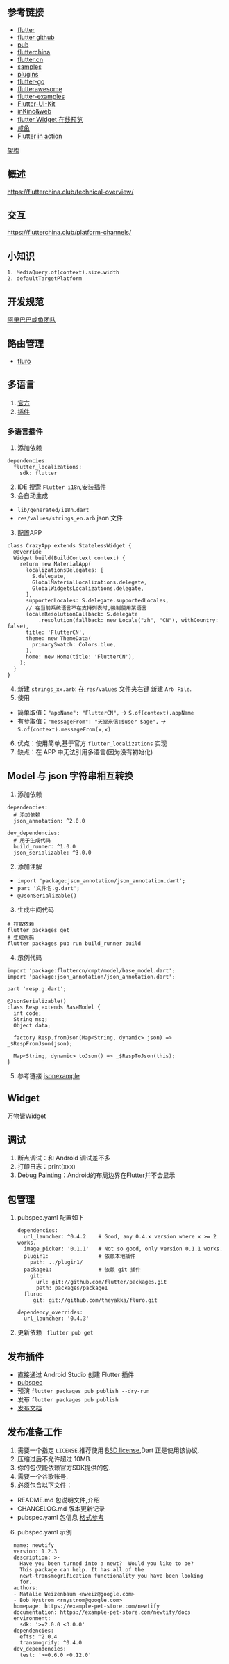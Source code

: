 ## 参考链接
- [flutter](https://flutter.dev)
- [flutter github](https://github.com/flutter/flutter)
- [pub](https://pub.dev)
- [flutterchina](https://flutterchina.club)
- [flutter.cn](https://flutter.cn/)
- [samples](https://github.com/flutter/samples/blob/master/INDEX.md)
- [plugins](https://github.com/flutter/plugins)
- [flutter-go](https://github.com/alibaba/flutter-go)
- [flutterawesome](https://flutterawesome.com/)
- [flutter-examples](https://github.com/nisrulz/flutter-examples)
- [Flutter-UI-Kit](https://github.com/iampawan/Flutter-UI-Kit)
- [inKino&web](https://github.com/roughike/inKino)
- [flutter Widget 在线预览](https://flutter-widget-livebook.blankapp.org/basics/introduction/)
- [咸鱼](https://www.yuque.com/xytech/flutter)
- [Flutter in action](https://developer.aliyun.com/article/720790)

[架构](http://img.1991th.com/tuchongeter/tech/flutter.framework)

## 概述
https://flutterchina.club/technical-overview/

## 交互
https://flutterchina.club/platform-channels/

## 小知识
```
1. MediaQuery.of(context).size.width
2. defaultTargetPlatform
```

## 开发规范
[阿里巴巴咸鱼团队](https://github.com/alibaba/flutter-go/blob/develop/Flutter_Go%20%E4%BB%A3%E7%A0%81%E5%BC%80%E5%8F%91%E8%A7%84%E8%8C%83.md)

## 路由管理
- [fluro](https://github.com/theyakka/fluro)

## 多语言
1. [官方](https://flutter.cn/docs/development/accessibility-and-localization/internationalization)
2. [插件](https://plugins.jetbrains.com/plugin/10128-flutter-i18n/)
### 多语言插件
1. 添加依赖
  ```
  dependencies:
    flutter_localizations:
      sdk: flutter  
  ```
2. IDE 搜索 `Flutter i18n`,安装插件
3. 会自动生成
  - `lib/generated/i18n.dart`
  - `res/values/strings_en.arb` json 文件
3. 配置APP
  ```
  class CrazyApp extends StatelessWidget {
    @override
    Widget build(BuildContext context) {
      return new MaterialApp(
        localizationsDelegates: [
          S.delegate,
          GlobalMaterialLocalizations.delegate,
          GlobalWidgetsLocalizations.delegate,
        ],
        supportedLocales: S.delegate.supportedLocales,
        // 在当前系统语言不在支持列表时,强制使用某语言
        localeResolutionCallback: S.delegate
            .resolution(fallback: new Locale("zh", "CN"), withCountry: false),
        title: 'FlutterCN',
        theme: new ThemeData(
          primarySwatch: Colors.blue,
        ),
        home: new Home(title: 'FlutterCN'),
      );
    }
  }
  ```
4. 新建 `strings_xx.arb`: 在 `res/values` 文件夹右键 新建 `Arb File`.
5. 使用
  - 简单取值：`"appName": "FlutterCN",` -> `S.of(context).appName`
  - 有参取值：`"messageFrom": "天堂来信:$user $age",` -> `S.of(context).messageFrom(x,x)`
6. 优点：使用简单,基于官方 `flutter_localizations` 实现
7. 缺点：在 APP 中无法引用多语言(因为没有初始化)  


## Model 与 json 字符串相互转换
1. 添加依赖
  ```
  dependencies:
    # 添加依赖
    json_annotation: ^2.0.0

  dev_dependencies:
    # 用于生成代码
    build_runner: ^1.0.0
    json_serializable: ^3.0.0
  ```
2. 添加注解
  - `import 'package:json_annotation/json_annotation.dart';`
  - `part '文件名.g.dart';`
  - `@JsonSerializable()`
3. 生成中间代码
  ```
  # 拉取依赖
  flutter packages get
  # 生成代码
  flutter packages pub run build_runner build
  ```
4. 示例代码  
  ```
  import 'package:fluttercn/cmpt/model/base_model.dart';
  import 'package:json_annotation/json_annotation.dart';

  part 'resp.g.dart';

  @JsonSerializable()
  class Resp extends BaseModel {
    int code;
    String msg;
    Object data;

    factory Resp.fromJson(Map<String, dynamic> json) => _$RespFromJson(json);

    Map<String, dynamic> toJson() => _$RespToJson(this);
  }
  ```
5. 参考链接 [jsonexample](https://github.com/flutter/samples/tree/master/jsonexample)

## Widget
万物皆Widget

## 调试
1. 断点调试：和 Android 调试差不多
2. 打印日志：print(xxx)
3. Debug Painting：Android的布局边界在Flutter并不会显示

## 包管理
1. pubspec.yaml 配置如下
    ```
    dependencies:
      url_launcher: ^0.4.2    # Good, any 0.4.x version where x >= 2 works.
      image_picker: '0.1.1'   # Not so good, only version 0.1.1 works.
      plugin1:                # 依赖本地插件
        path: ../plugin1/
      package1:               # 依赖 git 插件
        git:
          url: git://github.com/flutter/packages.git
          path: packages/package1   
      fluro:
         git: git://github.com/theyakka/fluro.git             

    dependency_overrides:
      url_launcher: '0.4.3'
    ```
2. 更新依赖 ` flutter pub get`    


## 发布插件
- 直接通过 Android Studio 创建 Flutter 插件
- [pubspec](https://pub.dev/)
- 预演 `flutter packages pub publish --dry-run`
- 发布 `flutter packages pub publish`
- [发布文档](https://dart.dev/tools/pub/publishing)

## 发布准备工作
1. 需要一个指定 `LICENSE`.推荐使用 [BSD license](http://opensource.org/licenses/BSD-2-Clause),Dart 正是使用该协议.
2. 压缩过后不允许超过 10MB.
3. 你的包仅能依赖官方SDK提供的包.
4. 需要一个谷歌账号.
5. 必须包含以下文件：
  - README.md 包说明文件,介绍
  - CHANGELOG.md 版本更新记录
  - pubspec.yaml 包信息 [格式参考](https://dart.dev/tools/pub/pubspec)
6. pubspec.yaml 示例
  ```
    name: newtify
    version: 1.2.3
    description: >-
      Have you been turned into a newt?  Would you like to be?
      This package can help. It has all of the
      newt-transmogrification functionality you have been looking
      for.
    authors:
    - Natalie Weizenbaum <nweiz@google.com>
    - Bob Nystrom <rnystrom@google.com>
    homepage: https://example-pet-store.com/newtify
    documentation: https://example-pet-store.com/newtify/docs
    environment:
      sdk: '>=2.0.0 <3.0.0'
    dependencies:
      efts: ^2.0.4
      transmogrify: ^0.4.0
    dev_dependencies:
      test: '>=0.6.0 <0.12.0'
  ```
